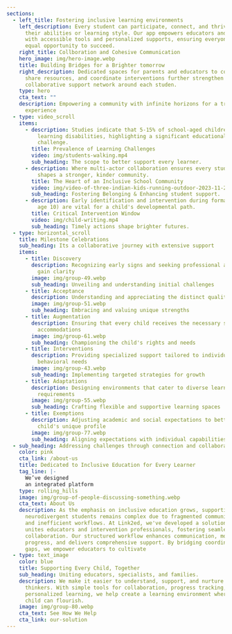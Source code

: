 ```yaml
---
sections:
  - left_title: Fostering inclusive learning environments
    left_description: Every student can participate, connect, and thrive—no matter
      their abilities or learning style. Our app empowers educators and learners
      with accessible tools and personalized supports, ensuring everyone has an
      equal opportunity to succeed.
    right_title: Collboration and Cohesive Communication
    hero_image: img/hero-image.webp
    title: Building Bridges for a Brighter tomorrow
    right_description: Dedicated spaces for parents and educators to communicate,
      share resources, and coordinate interventions further strengthen the
      collaborative support network around each studen.
    type: hero
    cta_text: ""
    description: Empowering a community with infinite horizons for a truly inclusive
      experience
  - type: video_scroll
    items:
      - description: Studies indicate that 5-15% of school-aged children face specific
          learning disabilities, highlighting a significant educational
          challenge.​
        title: Prevalence of Learning Challenges
        video: img/students-walking.mp4
        sub_heading: The scope to better support every learner.
      - description: Where multi-actor collaboration ensures every student’s uniqueness
          shapes a stronger, kinder community.
        title: The Heart of an Inclusive School Community
        video: img/video-of-three-indian-kids-running-outdoor-2023-11-27-04-50-28-utc.mp4
        sub_heading: Fostering Belonging & Enhancing student support.
      - description: Early identification and intervention during formative years (up to
          age 10) are vital for a child's developmental path.​
        title: Critical Intervention Window
        video: img/child-writing.mp4
        sub_heading: Timely actions shape brighter futures.
  - type: horizontal_scroll
    title: Milestone Celebrations
    sub_heading: Its a collaborative journey with extensive support
    items:
      - title: Discovery
        description: Recognizing early signs and seeking professional assessments to
          gain clarity
        image: img/group-49.webp
        sub_heading: Unveiling and understanding initial challenges
      - title: Acceptance
        description: Understanding and appreciating the distinct qualities each child brings
        image: img/group-51.webp
        sub_heading: Embracing and valuing unique strengths
      - title: Augmentation
        description: Ensuring that every child receives the necessary support and
          accommodations
        image: img/group-61.webp
        sub_heading: Championing the child's rights and needs
      - title: Interventions
        description: Providing specialized support tailored to individual learning and
          behavioral needs
        image: img/group-43.webp
        sub_heading: Implementing targeted strategies for growth
      - title: Adaptations
        description: Designing environments that cater to diverse learning styles and
          requirements
        image: img/group-55.webp
        sub_heading: Crafting flexible and supportive learning spaces
      - title: Exemptions
        description: Adjusting academic and social expectations to better suit each
          child's unique profile
        image: img/group-77.webp
        sub_heading: Aligning expectations with individual capabilities
  - sub_heading: Addressing challenges through connection and collaboration
    color: pink
    cta_link: /about-us
    title: Dedicated to Inclusive Education for Every Learner
    tag_line: |-
      We’ve designed 
      an integrated platform
    type: rolling_hills
    image: img/group-of-people-discussing-something.webp
    cta_text: About Us
    description: As the emphasis on inclusive education grows, supporting
      neurodivergent students remains complex due to fragmented communication
      and inefficient workflows. At Link2ed, we've developed a solution that
      unites educators and intervention professionals, fostering seamless
      collaboration. Our structured workflow enhances communication, monitors
      progress, and delivers comprehensive support. By bridging coordination
      gaps, we empower educators to cultivate
  - type: text_image
    color: blue
    title: Supporting Every Child, Together
    sub_heading: Uniting educators, specialists, and families.
    description: We make it easier to understand, support, and nurture unique
      thinkers. With simple tools for collaboration, progress tracking, and
      personalized learning, we help create a learning environment where every
      child can flourish.
    image: img/group-80.webp
    cta_text: See How We Help
    cta_link: our-solution
---
```

